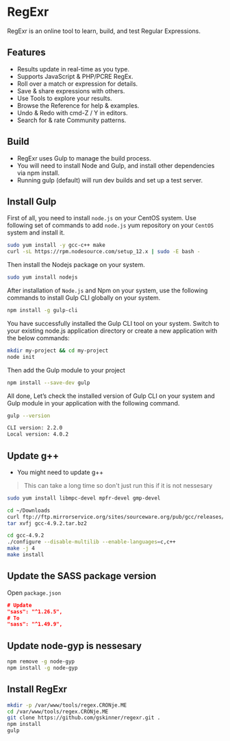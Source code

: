 # RegExr

RegExr is an online tool to learn, build, and test Regular Expressions.

## Features

- Results update in real-time as you type.
- Supports JavaScript & PHP/PCRE RegEx.
- Roll over a match or expression for details.
- Save & share expressions with others.
- Use Tools to explore your results.
- Browse the Reference for help & examples.
- Undo & Redo with cmd-Z / Y in editors.
- Search for & rate Community patterns.

## Build

- RegExr uses Gulp to manage the build process. 
- You will need to install Node and Gulp, and install other dependencies via npm install. 
- Running gulp (default) will run dev builds and set up a test server.

## Install Gulp

First of all, you need to install `node.js` on your CentOS system. Use following set of commands to add `node.js` yum repository on your `CentOS` system and install it.

```sh
sudo yum install -y gcc-c++ make
curl -sL https://rpm.nodesource.com/setup_12.x | sudo -E bash -
```

Then install the Nodejs package on your system.

```sh
sudo yum install nodejs
```

After installation of `Node.js` and Npm on your system, use the following commands to install Gulp CLI globally on your system.

```sh
npm install -g gulp-cli
```

You have successfully installed the Gulp CLI tool on your system. Switch to your existing node.js application directory or create a new application with the below commands:

```sh
mkdir my-project && cd my-project
node init
```

Then add the Gulp module to your project

```sh
npm install --save-dev gulp
```

All done, Let’s check the installed version of Gulp CLI on your system and Gulp module in your application with the following command.

```sh
gulp --version

CLI version: 2.2.0
Local version: 4.0.2
```

## Update g++

- You might need to update g++

> This can take a long time so don't just run this if it is not nessesary

```sh
sudo yum install libmpc-devel mpfr-devel gmp-devel

cd ~/Downloads
curl ftp://ftp.mirrorservice.org/sites/sourceware.org/pub/gcc/releases/gcc-4.9.2/gcc-4.9.2.tar.bz2 -O
tar xvfj gcc-4.9.2.tar.bz2

cd gcc-4.9.2
./configure --disable-multilib --enable-languages=c,c++
make -j 4
make install
```

## Update the SASS package version

Open `package.json`

```json
# Update
"sass": "^1.26.5",
# To
"sass": "^1.49.9",
```

## Update node-gyp is nessesary

```sh
npm remove -g node-gyp
npm install -g node-gyp
```

## Install RegExr

```sh
mkdir -p /var/www/tools/regex.CRONje.ME
cd /var/www/tools/regex.CRONje.ME
git clone https://github.com/gskinner/regexr.git .
npm install
gulp
```